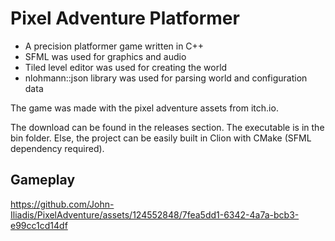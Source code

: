 # Pixel Adventure Platformer

- A precision platformer game written in C++
- SFML was used for graphics and audio
- Tiled level editor was used for creating the world
- nlohmann::json library was used for parsing world and configuration data

The game was made with the pixel adventure assets from itch.io.

The download can be found in the releases section. The executable is in the bin folder. Else, the project can be easily built in Clion with CMake (SFML dependency required).


## Gameplay

https://github.com/John-Iliadis/PixelAdventure/assets/124552848/7fea5dd1-6342-4a7a-bcb3-e99cc1cd14df
